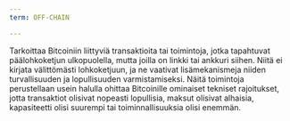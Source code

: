 ```yaml
---
term: OFF-CHAIN

---
```

Tarkoittaa Bitcoiniin liittyviä transaktioita tai toimintoja, jotka tapahtuvat päälohkoketjun ulkopuolella, mutta joilla on linkki tai ankkuri siihen. Niitä ei kirjata välittömästi lohkoketjuun, ja ne vaativat lisämekanismeja niiden turvallisuuden ja lopullisuuden varmistamiseksi. Näitä toimintoja perustellaan usein halulla ohittaa Bitcoinille ominaiset tekniset rajoitukset, jotta transaktiot olisivat nopeasti lopullisia, maksut olisivat alhaisia, kapasiteetti olisi suurempi tai toiminnallisuuksia olisi enemmän.